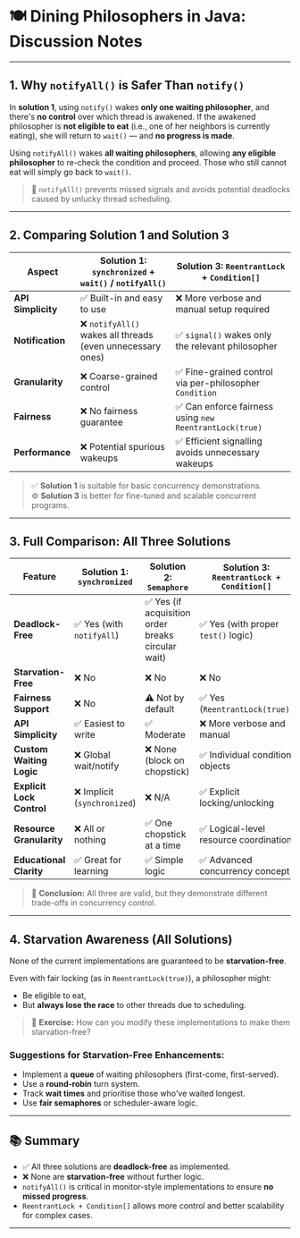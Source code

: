 # 🍽️ Dining Philosophers in Java: Discussion Notes

---

## 1. Why `notifyAll()` is Safer Than `notify()`

In **solution 1**, using `notify()` wakes **only one waiting philosopher**, and there's **no control** over which thread is awakened. If the awakened philosopher is **not eligible to eat** (i.e., one of her neighbors is currently eating), she will return to `wait()` — and **no progress is made**.

Using `notifyAll()` wakes **all waiting philosophers**, allowing **any eligible philosopher** to re-check the condition and proceed. Those who still cannot eat will simply go back to `wait()`.

> 🔑 `notifyAll()` prevents missed signals and avoids potential deadlocks caused by unlucky thread scheduling.

---

## 2. Comparing Solution 1 and Solution 3

| Aspect               | Solution 1: `synchronized` + `wait()` / `notifyAll()` | Solution 3: `ReentrantLock` + `Condition[]`           |
|----------------------|--------------------------------------------------------|--------------------------------------------------------|
| **API Simplicity**   | ✅ Built-in and easy to use                             | ❌ More verbose and manual setup required              |
| **Notification**     | ❌ `notifyAll()` wakes all threads (even unnecessary ones) | ✅ `signal()` wakes only the relevant philosopher    |
| **Granularity**      | ❌ Coarse-grained control                               | ✅ Fine-grained control via per-philosopher `Condition` |
| **Fairness**         | ❌ No fairness guarantee                                | ✅ Can enforce fairness using `new ReentrantLock(true)` |
| **Performance**      | ❌ Potential spurious wakeups                           | ✅ Efficient signalling avoids unnecessary wakeups      |

> ✅ **Solution 1** is suitable for basic concurrency demonstrations.  
> ⚙️ **Solution 3** is better for fine-tuned and scalable concurrent programs.

---

## 3. Full Comparison: All Three Solutions

| Feature                     | Solution 1: `synchronized` | Solution 2: `Semaphore` | Solution 3: `ReentrantLock + Condition[]` |
|-----------------------------|-----------------------------|--------------------------|-------------------------------------------|
| **Deadlock-Free**           | ✅ Yes (with `notifyAll`)   | ✅ Yes (if acquisition order breaks circular wait) | ✅ Yes (with proper `test()` logic)        |
| **Starvation-Free**         | ❌ No                        | ❌ No                    | ❌ No                                     |
| **Fairness Support**        | ❌ No                        | ⚠️ Not by default        | ✅ Yes (`ReentrantLock(true)`)             |
| **API Simplicity**          | ✅ Easiest to write          | ✅ Moderate              | ❌ More verbose and manual                |
| **Custom Waiting Logic**    | ❌ Global wait/notify        | ❌ None (block on chopstick) | ✅ Individual condition objects        |
| **Explicit Lock Control**   | ❌ Implicit (`synchronized`) | ❌ N/A                   | ✅ Explicit locking/unlocking             |
| **Resource Granularity**    | ❌ All or nothing            | ✅ One chopstick at a time | ✅ Logical-level resource coordination  |
| **Educational Clarity**     | ✅ Great for learning         | ✅ Simple logic          | ✅ Advanced concurrency concept           |

> 🧠 **Conclusion:** All three are valid, but they demonstrate different trade-offs in concurrency control.

---

## 4. Starvation Awareness (All Solutions)

None of the current implementations are guaranteed to be **starvation-free**.

Even with fair locking (as in `ReentrantLock(true)`), a philosopher might:
- Be eligible to eat,
- But **always lose the race** to other threads due to scheduling.

> 🧠 **Exercise:** How can you modify these implementations to make them starvation-free?

### Suggestions for Starvation-Free Enhancements:
- Implement a **queue** of waiting philosophers (first-come, first-served).
- Use a **round-robin** turn system.
- Track **wait times** and prioritise those who've waited longest.
- Use **fair semaphores** or scheduler-aware logic.

---

## 📚 Summary

- ✅ All three solutions are **deadlock-free** as implemented.
- ❌ None are **starvation-free** without further logic.
- `notifyAll()` is critical in monitor-style implementations to ensure **no missed progress**.
- `ReentrantLock + Condition[]` allows more control and better scalability for complex cases.

---
